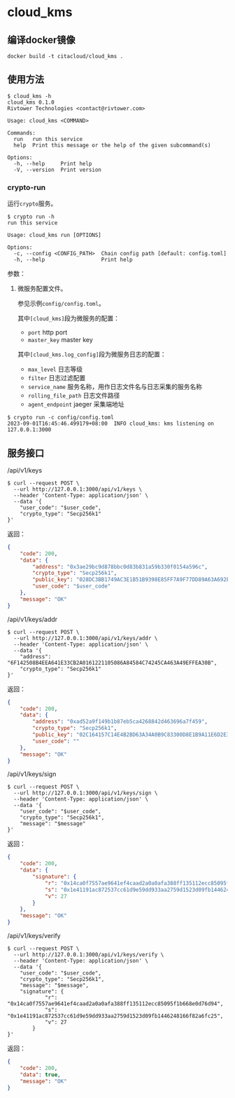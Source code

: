 # cloud_kms

## 编译docker镜像
```
docker build -t citacloud/cloud_kms .
```
## 使用方法

```
$ cloud_kms -h
cloud_kms 0.1.0
Rivtower Technologies <contact@rivtower.com>

Usage: cloud_kms <COMMAND>

Commands:
  run   run this service
  help  Print this message or the help of the given subcommand(s)

Options:
  -h, --help     Print help
  -V, --version  Print version
```

### crypto-run

运行`crypto`服务。

```
$ crypto run -h
run this service

Usage: cloud_kms run [OPTIONS]

Options:
  -c, --config <CONFIG_PATH>  Chain config path [default: config.toml]
  -h, --help                  Print help
```

参数：
1. 微服务配置文件。

    参见示例`config/config.toml`。

    其中`[cloud_kms]`段为微服务的配置：
    * `port` http port
    * `master_key` master key

    其中`[cloud_kms.log_config]`段为微服务日志的配置：
    * `max_level` 日志等级
    * `filter` 日志过滤配置
    * `service_name` 服务名称，用作日志文件名与日志采集的服务名称
    * `rolling_file_path` 日志文件路径
    * `agent_endpoint` jaeger 采集端地址

```
$ crypto run -c config/config.toml
2023-09-01T16:45:46.499179+08:00  INFO cloud_kms: kms listening on 127.0.0.1:3000
```

## 服务接口

/api/v1/keys

```
$ curl --request POST \
  --url http://127.0.0.1:3000/api/v1/keys \
  --header 'Content-Type: application/json' \
  --data '{
    "user_code": "$user_code",
    "crypto_type": "Secp256k1"
}'
```

返回：

```json
{
    "code": 200,
    "data": {
        "address": "0x3ae29bc9d878bbc0d83b831a59b330f0154a596c",
        "crypto_type": "Secp256k1",
        "public_key": "028DC3BB1749AC3E1B51B9398E85FF7A9F77DD89A63A692ED4B053644D4F8AB5BC",
        "user_code": "$user_code"
    },
    "message": "OK"
}
```

/api/v1/keys/addr

```
$ curl --request POST \
  --url http://127.0.0.1:3000/api/v1/keys/addr \
  --header 'Content-Type: application/json' \
  --data '{
    "address": "6F142508B4EEA641E33CB2A0161221105086A84584C74245CA463A49EFFEA30B",
    "crypto_type": "Secp256k1"
}'
```

返回：

```json
{
    "code": 200,
    "data": {
        "address": "0xad52a9f149b1b87eb5ca4268842d463696a7f459",
        "crypto_type": "Secp256k1",
        "public_key": "02C164157C14E4B2BD63A34A0B9C83300D8E1B9A11E6D2E32C4CEC2FFE5DFEEAD2",
        "user_code": ""
    },
    "message": "OK"
}
```

/api/v1/keys/sign

```
$ curl --request POST \
  --url http://127.0.0.1:3000/api/v1/keys/sign \
  --header 'Content-Type: application/json' \
  --data '{
    "user_code": "$user_code",
    "crypto_type": "Secp256k1",
    "message": "$message"
}'
```

返回：

```json
{
    "code": 200,
    "data": {
        "signature": {
            "r": "0x14ca0f7557ae9641ef4caad2a0a0afa388ff135112ecc85095f1b668e0d76d94",
            "s": "0x1e41191ac872537cc61d9e59dd933aa2759d1523d09fb1446248166f82a6fc25",
            "v": 27
        }
    },
    "message": "OK"
}
```

/api/v1/keys/verify

```
$ curl --request POST \
  --url http://127.0.0.1:3000/api/v1/keys/verify \
  --header 'Content-Type: application/json' \
  --data '{
    "user_code": "$user_code",
    "crypto_type": "Secp256k1",
    "message": "$message",
    "signature": {
            "r": "0x14ca0f7557ae9641ef4caad2a0a0afa388ff135112ecc85095f1b668e0d76d94",
            "s": "0x1e41191ac872537cc61d9e59dd933aa2759d1523d09fb1446248166f82a6fc25",
            "v": 27
        }
}'
```

返回：

```json
{
    "code": 200,
    "data": true,
    "message": "OK"
}
```
